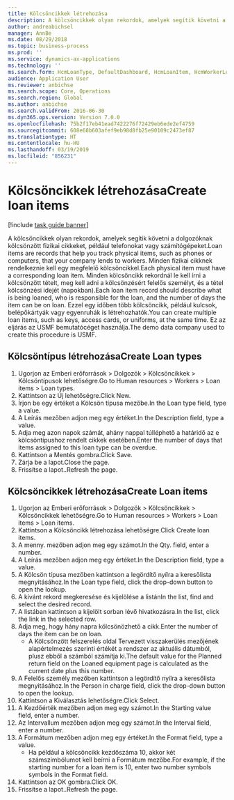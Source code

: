 ```yaml
---
title: Kölcsöncikkek létrehozása
description: A kölcsöncikkek olyan rekordok, amelyek segítik követni a dolgozóknak kölcsönzött fizikai cikkeket, például telefonokat vagy számítógépeket.
author: andreabichsel
manager: AnnBe
ms.date: 08/29/2018
ms.topic: business-process
ms.prod: ''
ms.service: dynamics-ax-applications
ms.technology: ''
ms.search.form: HcmLoanType, DefaultDashboard, HcmLoanItem, HcmWorkerLookUp
audience: Application User
ms.reviewer: anbichse
ms.search.scope: Core, Operations
ms.search.region: Global
ms.author: anbichse
ms.search.validFrom: 2016-06-30
ms.dyn365.ops.version: Version 7.0.0
ms.openlocfilehash: 75b2f17eb41ead7422276f72429eb6ede2ef4759
ms.sourcegitcommit: 608e68b603afef9eb98d8fb25e90109c2473ef87
ms.translationtype: HT
ms.contentlocale: hu-HU
ms.lasthandoff: 03/19/2019
ms.locfileid: "856231"
---
```

# <a name="create-loan-items"></a><span data-ttu-id="70975-103">Kölcsöncikkek létrehozása</span><span class="sxs-lookup"><span data-stu-id="70975-103">Create loan items</span></span>

[!include [task guide banner](../../includes/task-guide-banner.md)]

<span data-ttu-id="70975-104">A kölcsöncikkek olyan rekordok, amelyek segítik követni a dolgozóknak kölcsönzött fizikai cikkeket, például telefonokat vagy számítógépeket.</span><span class="sxs-lookup"><span data-stu-id="70975-104">Loan items are records that help you track physical items, such as phones or computers, that your company lends to workers.</span></span> <span data-ttu-id="70975-105">Minden fizikai cikknek rendelkeznie kell egy megfelelő kölcsöncikkel.</span><span class="sxs-lookup"><span data-stu-id="70975-105">Each physical item must have a corresponding loan item.</span></span> <span data-ttu-id="70975-106">Minden kölcsöncikk rekordnál le kell írni a kölcsönzött tételt, meg kell adni a kölcsönzésért felelős személyt, és a tétel kölcsönzési idejét (napokban).</span><span class="sxs-lookup"><span data-stu-id="70975-106">Each loan item record should describe what is being loaned, who is responsible for the loan, and the number of days the item can be on loan.</span></span> <span data-ttu-id="70975-107">Ezzel egy időben több kölcsöncikk, például kulcsok, belépőkártyák vagy egyenruhák is létrehozhatók.</span><span class="sxs-lookup"><span data-stu-id="70975-107">You can create multiple loan items, such as keys, access cards, or uniforms, at the same time.</span></span> <span data-ttu-id="70975-108">Ez az eljárás az USMF bemutatócéget használja.</span><span class="sxs-lookup"><span data-stu-id="70975-108">The demo data company used to create this procedure is USMF.</span></span>


## <a name="create-loan-types"></a><span data-ttu-id="70975-109">Kölcsöntípus létrehozása</span><span class="sxs-lookup"><span data-stu-id="70975-109">Create Loan types</span></span>
1. <span data-ttu-id="70975-110">Ugorjon az Emberi erőforrások > Dolgozók > Kölcsöncikkek > Kölcsöntípusok lehetőségre.</span><span class="sxs-lookup"><span data-stu-id="70975-110">Go to Human resources > Workers > Loan items > Loan types.</span></span>
2. <span data-ttu-id="70975-111">Kattintson az Új lehetőségre.</span><span class="sxs-lookup"><span data-stu-id="70975-111">Click New.</span></span>
3. <span data-ttu-id="70975-112">Írjon be egy értéket a Kölcsön típusa mezőbe.</span><span class="sxs-lookup"><span data-stu-id="70975-112">In the Loan type field, type a value.</span></span>
4. <span data-ttu-id="70975-113">A Leírás mezőben adjon meg egy értéket.</span><span class="sxs-lookup"><span data-stu-id="70975-113">In the Description field, type a value.</span></span>
5. <span data-ttu-id="70975-114">Adja meg azon napok számát, ahány nappal túlléphető a határidő az e kölcsöntípushoz rendelt cikkek esetében.</span><span class="sxs-lookup"><span data-stu-id="70975-114">Enter the number of days that items assigned to this loan type can be overdue.</span></span> 
6. <span data-ttu-id="70975-115">Kattintson a Mentés gombra.</span><span class="sxs-lookup"><span data-stu-id="70975-115">Click Save.</span></span>
7. <span data-ttu-id="70975-116">Zárja be a lapot.</span><span class="sxs-lookup"><span data-stu-id="70975-116">Close the page.</span></span>
8. <span data-ttu-id="70975-117">Frissítse a lapot..</span><span class="sxs-lookup"><span data-stu-id="70975-117">Refresh the page.</span></span>

## <a name="create-loan-items"></a><span data-ttu-id="70975-118">Kölcsöncikkek létrehozása</span><span class="sxs-lookup"><span data-stu-id="70975-118">Create Loan items</span></span>
1. <span data-ttu-id="70975-119">Ugorjon az Emberi erőforrások > Dolgozók > Kölcsöncikkek > Kölcsöncikkek lehetőségre.</span><span class="sxs-lookup"><span data-stu-id="70975-119">Go to Human resources > Workers > Loan items > Loan items.</span></span>
2. <span data-ttu-id="70975-120">Kattintson a Kölcsöncikk létrehozása lehetőségre.</span><span class="sxs-lookup"><span data-stu-id="70975-120">Click Create loan items.</span></span>
3. <span data-ttu-id="70975-121">A menny. mezőben adjon meg egy számot.</span><span class="sxs-lookup"><span data-stu-id="70975-121">In the Qty. field, enter a number.</span></span>
4. <span data-ttu-id="70975-122">A Leírás mezőben adjon meg egy értéket.</span><span class="sxs-lookup"><span data-stu-id="70975-122">In the Description field, type a value.</span></span>
5. <span data-ttu-id="70975-123">A Kölcsön típusa mezőben kattintson a legördítő nyílra a keresőlista megnyitásához.</span><span class="sxs-lookup"><span data-stu-id="70975-123">In the Loan type field, click the drop-down button to open the lookup.</span></span>
6. <span data-ttu-id="70975-124">A kívánt rekord megkeresése és kijelölése a listán</span><span class="sxs-lookup"><span data-stu-id="70975-124">In the list, find and select the desired record.</span></span>
7. <span data-ttu-id="70975-125">A listában kattintson a kijelölt sorban lévő hivatkozásra.</span><span class="sxs-lookup"><span data-stu-id="70975-125">In the list, click the link in the selected row.</span></span>
8. <span data-ttu-id="70975-126">Adja meg, hogy hány napra kölcsönözhető a cikk.</span><span class="sxs-lookup"><span data-stu-id="70975-126">Enter the number of days the item can be on loan.</span></span>
    * <span data-ttu-id="70975-127">A Kölcsönzött felszerelés oldal Tervezett visszakerülés mezőjének alapértelmezés szerinti értékét a rendszer az aktuális dátumból, plusz ebből a számból számítja ki.</span><span class="sxs-lookup"><span data-stu-id="70975-127">The default value for the Planned return field on the Loaned equipment page is calculated as the current date plus this number.</span></span>  
9. <span data-ttu-id="70975-128">A Felelős személy mezőben kattintson a legördítő nyílra a keresőlista megnyitásához.</span><span class="sxs-lookup"><span data-stu-id="70975-128">In the Person in charge field, click the drop-down button to open the lookup.</span></span>
10. <span data-ttu-id="70975-129">Kattintson a Kiválasztás lehetőségre.</span><span class="sxs-lookup"><span data-stu-id="70975-129">Click Select.</span></span>
11. <span data-ttu-id="70975-130">A Kezdőérték mezőben adjon meg egy számot.</span><span class="sxs-lookup"><span data-stu-id="70975-130">In the Starting value field, enter a number.</span></span>
12. <span data-ttu-id="70975-131">Az Intervallum mezőben adjon meg egy számot.</span><span class="sxs-lookup"><span data-stu-id="70975-131">In the Interval field, enter a number.</span></span>
13. <span data-ttu-id="70975-132">A Formátum mezőben adjon meg egy értéket.</span><span class="sxs-lookup"><span data-stu-id="70975-132">In the Format field, type a value.</span></span>
    * <span data-ttu-id="70975-133">Ha például a kölcsöncikk kezdőszáma 10, akkor két számszimbólumot kell beírni a Formátum mezőbe.</span><span class="sxs-lookup"><span data-stu-id="70975-133">For example, if the starting number for a loan item is 10, enter two number symbols symbols in the Format field.</span></span>  
14. <span data-ttu-id="70975-134">Kattintson az OK gombra.</span><span class="sxs-lookup"><span data-stu-id="70975-134">Click OK.</span></span>
15. <span data-ttu-id="70975-135">Frissítse a lapot..</span><span class="sxs-lookup"><span data-stu-id="70975-135">Refresh the page.</span></span>

